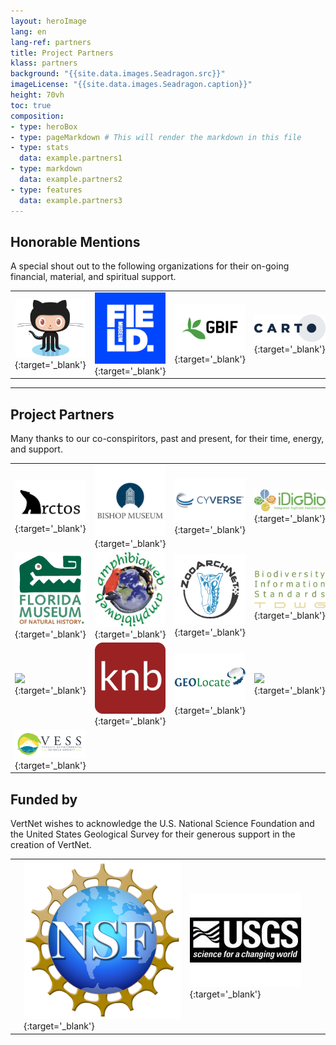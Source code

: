 ```yaml
---
layout: heroImage
lang: en
lang-ref: partners
title: Project Partners
klass: partners
background: "{{site.data.images.Seadragon.src}}"
imageLicense: "{{site.data.images.Seadragon.caption}}"
height: 70vh
toc: true
composition:
- type: heroBox
- type: pageMarkdown # This will render the markdown in this file
- type: stats
  data: example.partners1
- type: markdown
  data: example.partners2
- type: features
  data: example.partners3
---
```


## Honorable Mentions
A special shout out to the following organizations for their on-going financial, material, and spiritual support.

|   |   |   |   |
|---|---|---|---|
| [![](/assets/images/GitHub-Octocat-361x300.png)](https://github.com/){:target='_blank'} |  [![](/assets/images/field-museum-logo-300x300.png)](https://www.fieldmuseum.org/){:target='_blank'} |  [![](/assets/images/GBIF-2015-300x199.png)](https://www.gbif.org/){:target='_blank'} |  [![](/assets/images/CARTO-logo-positive-767x300.png)](https://carto.com/){:target='_blank'} |


------------

## Project Partners
Many thanks to our co-conspiritors, past and present, for their time, energy, and support.

|   |   |   |   |
|---|---|---|---|
| [![](/assets/images/arctos-alogo_blackonwhite-513x300.png)](https://arctosdb.org/){:target='_blank'} |  [![](/assets/images/Bishop_img_logo_fulldome-300x300.jpeg)](https://bishopscience.org/){:target='_blank'} |  [![](/assets/images/CyVerse-logo-482x300.jpeg)](https://www.cyverse.org/){:target='_blank'} |  [![](/assets/images/IDigBio_Logo_RGB-300-970.png)](https://www.idigbio.org/){:target='_blank'} |
| [![](/assets/images/flmnh-logo.png)](https://www.floridamuseum.ufl.edu/){:target='_blank'} |  [![](/assets/images/Aweb-logo-300x284.jpeg)](https://amphibiaweb.org/){:target='_blank'} |  [![](/assets/images/zan-logo-circular_color_web-only300x300.png)](https://zooarchnet.org/){:target='_blank'} |  [![](/assets/images/tdwg_logo300x568.png)](https://www.tdwg.org/){:target='_blank'} |
| [![](/assets/images/dataone_logo-300x455.png)](https://www.dataone.org/){:target='_blank'} |  [![](/assets/images/knb-icon-192x192.png)](https://knb.ecoinformatics.org/){:target='_blank'} |  [![](/assets/images/geolocatelogo300x430.jpeg)](https://www.geo-locate.org/){:target='_blank'} |  [![](/assets/images/ropensci_icon_lettering_color-300x544.png)](https://docs.ropensci.org/rvertnet/){:target='_blank'} |
| [![](/assets/images/vesslogo_website.png)](https://www.vanuatuconservation.org/){:target='_blank'} | | | |



## Funded by
VertNet wishes to acknowledge the U.S. National Science Foundation and the United States Geological Survey for their generous support in the creation of VertNet.

|   |   |   |   |
|---|---|---|---|
| |  [![](/assets/images/NSF-logo300x298.png)](https://nsf.gov/){:target='_blank'} |  [![](/assets/images/usgslogo-150x178.jpeg)](https://www.usgs.gov/){:target='_blank'} | |
